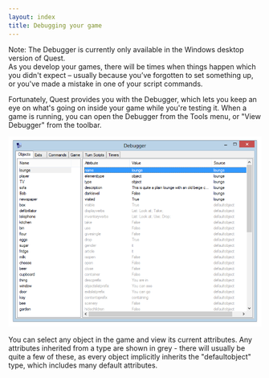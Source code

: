 ```yaml
---
layout: index
title: Debugging your game
---
```


<div class="alert alert-info">
Note: The Debugger is currently only available in the Windows desktop version of Quest.

</div>
As you develop your games, there will be times when things happen which you didn't expect – usually because you’ve forgotten to set something up, or you've made a mistake in one of your script commands.

Fortunately, Quest provides you with the Debugger, which lets you keep an eye on what's going on inside your game while you're testing it. When a game is running, you can open the Debugger from the Tools menu, or "View Debugger" from the toolbar.

![](images/Debugger.png "Debugger.png")

You can select any object in the game and view its current attributes. Any attributes inherited from a type are shown in grey - there will usually be quite a few of these, as every object implicitly inherits the "defaultobject" type, which includes many default attributes.
